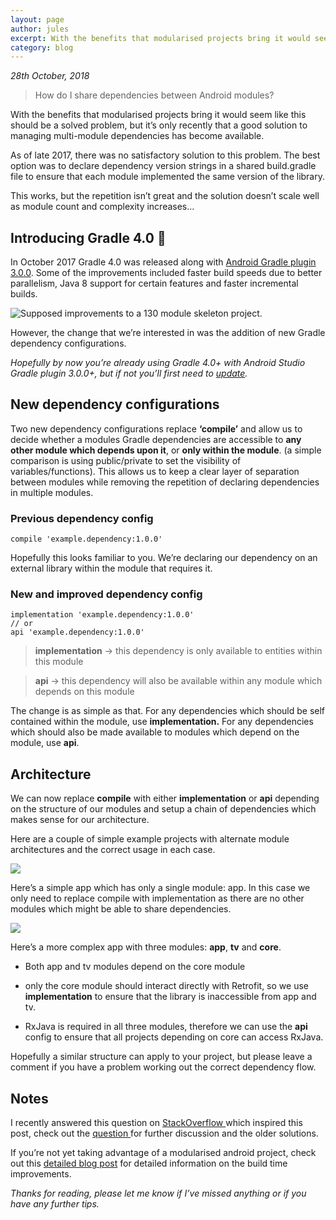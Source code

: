 ```yaml
---
layout: page
author: jules
excerpt: With the benefits that modularised projects bring it would seem like this should be a solved problem, but it’s only recently that a good solution to managing multi-module dependencies has become available. As of late 2017, there was no satisfactory solution to this problem. The best option was to declare dependency version strings in a shared build.gradle file to ensure that each module implemented the same version of the library.
category: blog
---
```


*28th October, 2018*

>  How do I share dependencies between Android modules?

With the benefits that modularised projects bring it would seem like this should be a solved problem, but it’s only recently that a good solution to managing multi-module dependencies has become available.

As of late 2017, there was no satisfactory solution to this problem. The best option was to declare dependency version strings in a shared build.gradle file to ensure that each module implemented the same version of the library.

This works, but the repetition isn’t great and the solution doesn’t scale well as module count and complexity increases…

## Introducing Gradle 4.0 🎉

In October 2017 Gradle 4.0 was released along with [Android Gradle plugin 3.0.0](https://developer.android.com/studio/releases/gradle-plugin#3-0-0). Some of the improvements included faster build speeds due to better parallelism, Java 8 support for certain features and faster incremental builds.

![Supposed improvements to a 130 module skeleton project.](https://cdn-images-1.medium.com/max/3140/1*AgyiBkXlpmtwBi4LKq3E2Q.png)

However, the change that we’re interested in was the addition of new Gradle dependency configurations.

*Hopefully by now you’re already using Gradle 4.0+ with Android Studio Gradle plugin 3.0.0+, but if not you’ll first need to [update](https://developer.android.com/studio/releases/gradle-plugin).*

## New dependency configurations

Two new dependency configurations replace **‘compile’** and allow us to decide whether a modules Gradle dependencies are accessible to **any other module which depends upon it**, or **only within the module**. (a simple comparison is using public/private to set the visibility of variables/functions). This allows us to keep a clear layer of separation between modules while removing the repetition of declaring dependencies in multiple modules.

### Previous dependency config

    compile 'example.dependency:1.0.0'

Hopefully this looks familiar to you. We’re declaring our dependency on an external library within the module that requires it.

### New and improved dependency config

    implementation 'example.dependency:1.0.0'
    // or
    api 'example.dependency:1.0.0'

> **implementation** → this dependency is only available to entities within this module

> **api** → this dependency will also be available within any module which depends on this module

The change is as simple as that. For any dependencies which should be self contained within the module, use **implementation.** For any dependencies which should also be made available to modules which depend on the module, use **api**.

## Architecture

We can now replace **compile** with either **implementation** or **api** depending on the structure of our modules and setup a chain of dependencies which makes sense for our architecture.

Here are a couple of simple example projects with alternate module architectures and the correct usage in each case.

![](https://cdn-images-1.medium.com/max/2000/1*EEegKqKKxv7Dn_QDJThpQQ.png)

Here’s a simple app which has only a single module: app. In this case we only need to replace compile with implementation as there are no other modules which might be able to share dependencies.

![](https://cdn-images-1.medium.com/max/2000/1*J6UWH17GbvwAsCX6INFeZA.png)

Here’s a more complex app with three modules: **app**, **tv** and **core**.

* Both app and tv modules depend on the core module

* only the core module should interact directly with Retrofit, so we use **implementation** to ensure that the library is inaccessible from app and tv.

* RxJava is required in all three modules, therefore we can use the **api** config to ensure that all projects depending on core can access RxJava.

Hopefully a similar structure can apply to your project, but please leave a comment if you have a problem working out the correct dependency flow.

## Notes

I recently answered this question on [StackOverflow ](https://stackoverflow.com/questions/31841259/how-do-i-share-dependencies-between-android-modules)which inspired this post, check out the [question ](https://stackoverflow.com/questions/31841259/how-do-i-share-dependencies-between-android-modules)for further discussion and the older solutions.

If you’re not yet taking advantage of a modularised android project, check out this [detailed blog post](https://medium.freecodecamp.org/how-modularisation-affects-build-time-of-an-android-application-43a984ce9968) for detailed information on the build time improvements.

*Thanks for reading, please let me know if I’ve missed anything or if you have any further tips.*
